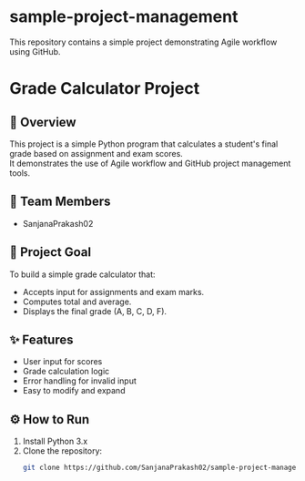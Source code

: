 # sample-project-management
This repository contains a simple project demonstrating Agile  workflow using GitHub.
# Grade Calculator Project

## 🧭 Overview
This project is a simple Python program that calculates a student's final grade based on assignment and exam scores.  
It demonstrates the use of Agile workflow and GitHub project management tools.

## 👥 Team Members
- SanjanaPrakash02

## 🎯 Project Goal
To build a simple grade calculator that:
- Accepts input for assignments and exam marks.
- Computes total and average.
- Displays the final grade (A, B, C, D, F).

## ✨ Features
- User input for scores
- Grade calculation logic
- Error handling for invalid input
- Easy to modify and expand

## ⚙ How to Run
1. Install Python 3.x
2. Clone the repository:
   ```bash
   git clone https://github.com/SanjanaPrakash02/sample-project-management.git 
